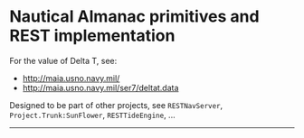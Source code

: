 # Nautical Almanac primitives and REST implementation

For the value of Delta T, see:
- http://maia.usno.navy.mil/
- http://maia.usno.navy.mil/ser7/deltat.data

Designed to be part of other projects, see `RESTNavServer`, `Project.Trunk:SunFlower`, `RESTTideEngine`, ...

---
